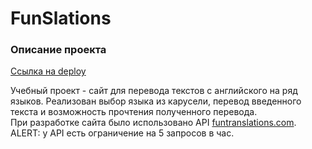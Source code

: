 # FunSlations

### Описание проекта

[Ссылка на deploy](https://floating-journey-54905.herokuapp.com/)

Учебный проект - сайт для перевода текстов с английского на ряд языков. Реализован выбор языка из карусели, перевод введенного текста и возможность прочтения полученного перевода.  
При разработке сайта было использовано API [funtranslations.com](https://funtranslations.com/api/).  
ALERT: у API есть ограничение на 5 запросов в час.
